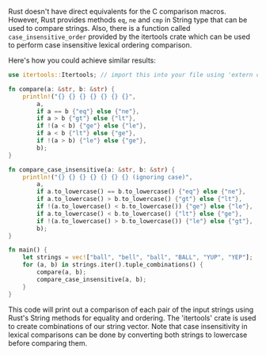 Rust doesn't have direct equivalents for the C comparison macros. However, Rust provides methods `eq`, `ne` and `cmp` in String type that can be used to compare strings. Also, there is a function called `case_insensitive_order` provided by the itertools crate which can be used to perform case insensitive lexical ordering comparison.

Here's how you could achieve similar results:
```rust
use itertools::Itertools; // import this into your file using 'extern crate itertools'; at the top of your code

fn compare(a: &str, b: &str) {
    println!("{} {} {} {} {} {} {}", 
        a, 
        if a == b {"eq"} else {"ne"}, 
        if a > b {"gt"} else {"lt"}, 
        if !(a < b) {"ge"} else {"le"}, 
        if a < b {"lt"} else {"ge"}, 
        if !(a > b) {"le"} else {"ge"}, 
        b);
}

fn compare_case_insensitive(a: &str, b: &str) {
    println!("{} {} {} {} {} {} {} (ignoring case)", 
        a,  
        if a.to_lowercase() == b.to_lowercase() {"eq"} else {"ne"}, 
        if a.to_lowercase() > b.to_lowercase() {"gt"} else {"lt"}, 
        if !(a.to_lowercase() < b.to_lowercase()) {"ge"} else {"le"}, 
        if a.to_lowercase() < b.to_lowercase() {"lt"} else {"ge"}, 
        if !(a.to_lowercase() > b.to_lowercase()) {"le"} else {"gt"},  
        b);
}

fn main() {
    let strings = vec!["ball", "bell", "ball", "BALL", "YUP", "YEP"];
    for (a, b) in strings.iter().tuple_combinations() {
        compare(a, b);
        compare_case_insensitive(a, b);
    } 
}
```
This code will print out a comparison of each pair of the input strings using Rust's String methods for equality and ordering. The 'itertools' crate is used to create combinations of our string vector. Note that case insensitivity in lexical comparisons can be done by converting both strings to lowercase before comparing them.

